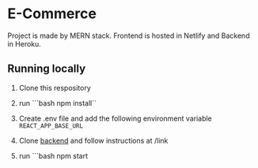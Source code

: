 # E-Commerce
Project is made by MERN stack. Frontend is hosted in Netlify and Backend in Heroku.


## Running locally
1. Clone this respository
2. run ```bash
npm install``

3. Create .env file and add the following environment variable
`REACT_APP_BASE_URL`
4. Clone [backend](https://github.com/real0ta/e-commerce_backend) and follow instructions at /link
5. run ```bash
npm start
```


